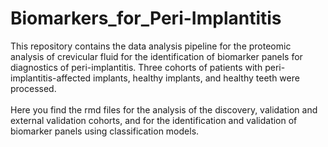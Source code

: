 # Biomarkers_for_Peri-Implantitis
This repository contains the data analysis pipeline for the proteomic analysis of crevicular fluid for the identification of biomarker panels for diagnostics of peri-implantitis. Three cohorts of patients with peri-implantitis-affected implants, healthy implants, and healthy teeth were processed. <br/>
<br/>
Here you find the rmd files for the analysis of the discovery, validation and external validation cohorts, and for the identification and validation of biomarker panels using classification models. 

